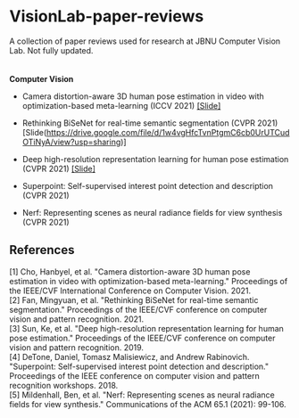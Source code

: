 # VisionLab-paper-reviews

A collection of paper reviews used for research at JBNU Computer Vision Lab. 
Not fully updated.  
 <br/>
 <br/>
**Computer Vision**

* Camera distortion-aware 3D human pose estimation in video with optimization-based meta-learning (ICCV 2021) [[Slide]](https://drive.google.com/file/d/12Yw5BvCPCsVGDizSn-79BDpAKe24bTG3/view?usp=sharing)


* Rethinking BiSeNet for real-time semantic segmentation (CVPR 2021) [Slide(https://drive.google.com/file/d/1w4vgHfcTvnPtgmC6cb0UrUTCudOTiNyA/view?usp=sharing)]

* Deep high-resolution representation learning for human pose estimation (CVPR 2021) [[Slide]](https://drive.google.com/file/d/1dLWc67KX3WfKSBsMey19Dt3bULFba91G/view?usp=sharing)

* Superpoint: Self-supervised interest point detection and description (CVPR 2021)

* Nerf: Representing scenes as neural radiance fields for view synthesis (CVPR 2021)

## References
[1] Cho, Hanbyel, et al. "Camera distortion-aware 3D human pose estimation in video with optimization-based meta-learning." Proceedings of the IEEE/CVF International Conference on Computer Vision. 2021.  
[2] Fan, Mingyuan, et al. "Rethinking BiSeNet for real-time semantic segmentation." Proceedings of the IEEE/CVF conference on computer vision and pattern recognition. 2021.  
[3] Sun, Ke, et al. "Deep high-resolution representation learning for human pose estimation." Proceedings of the IEEE/CVF conference on computer vision and pattern recognition. 2019.   
[4] DeTone, Daniel, Tomasz Malisiewicz, and Andrew Rabinovich. "Superpoint: Self-supervised interest point detection and description." Proceedings of the IEEE conference on computer vision and pattern recognition workshops. 2018.  
[5] Mildenhall, Ben, et al. "Nerf: Representing scenes as neural radiance fields for view synthesis." Communications of the ACM 65.1 (2021): 99-106.
